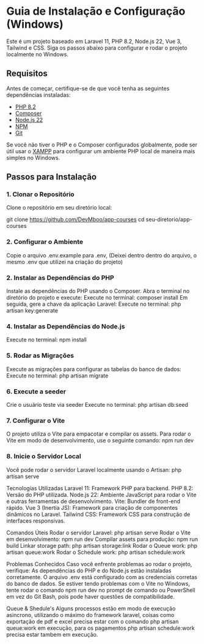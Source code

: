 # Guia de Instalação e Configuração (Windows)

Este é um projeto baseado em Laravel 11, PHP 8.2, Node.js 22, Vue 3, Tailwind e CSS. Siga os passos abaixo para configurar e rodar o projeto localmente no Windows.

## Requisitos

Antes de começar, certifique-se de que você tenha as seguintes dependências instaladas:

- [PHP 8.2](https://www.php.net/)
- [Composer](https://getcomposer.org/)
- [Node.js 22](https://nodejs.org/)
- [NPM](https://www.npmjs.com/)
- [Git](https://git-scm.com/)

Se você não tiver o PHP e o Composer configurados globalmente, pode ser útil usar o [XAMPP](https://www.apachefriends.org/pt_br/index.html) para configurar um ambiente PHP local de maneira mais simples no Windows.

## Passos para Instalação

### 1. Clonar o Repositório
Clone o repositório em seu diretório local:

git clone https://github.com/DevMboo/app-courses
cd seu-diretorio/app-courses

### 2. Configurar o Ambiente
Copie o arquivo .env.example para .env, (Deixei dentro dentro do arquivo, o mesmo .env que utilizei na criação do projeto)

### 2. Instalar as Dependências do PHP
Instale as dependências do PHP usando o Composer. Abra o terminal no diretório do projeto e execute:
Execute no terminal: composer install
Em seguida, gere a chave da aplicação Laravel:
Execute no terminal: php artisan key:generate

### 4. Instalar as Dependências do Node.js
Execute no terminal: npm install

### 5. Rodar as Migrações
Execute as migrações para configurar as tabelas do banco de dados:
Execute no terminal: php artisan migrate

### 6. Execute a seeder
Crie o usuário teste via seeder 
Execute no terminal: php artisan db:seed

### 7. Configurar o Vite
O projeto utiliza o Vite para empacotar e compilar os assets. Para rodar o Vite em modo de desenvolvimento, use o seguinte comando:
npm run dev

### 8. Inicie o Servidor Local
Você pode rodar o servidor Laravel localmente usando o Artisan:
php artisan serve

Tecnologias Utilizadas
Laravel 11: Framework PHP para backend.
PHP 8.2: Versão do PHP utilizada.
Node.js 22: Ambiente JavaScript para rodar o Vite e outras ferramentas de desenvolvimento.
Vite: Bundler de front-end rápido.
Vue 3 (Inertia JS): Framework para criação de componentes dinâmicos no Laravel.
Tailwind CSS: Framework CSS para construção de interfaces responsivas.

Comandos Úteis
Rodar o servidor Laravel: php artisan serve
Rodar o Vite em desenvolvimento: npm run dev
Compilar assets para produção: npm run build
Linkar storage path: php artisan storage:link
Rodar o Queue work: php artisan queue:work
Rodar o Schedule work: php artisan schedule:work

Problemas Conhecidos
Caso você enfrente problemas ao rodar o projeto, verifique:
As dependências do PHP e do Node.js estão instaladas corretamente.
O arquivo .env está configurado com as credenciais corretas do banco de dados.
Se estiver tendo problemas com o Vite no Windows, tente rodar o comando npm run dev no prompt de comando ou PowerShell em vez do Git Bash, pois pode haver questões de compatibilidade.

Queue & Shedule's
Alguns processos estão em modo de execução asincrono, utilizando o máximo 
do framework laravel, coisas como exportação de pdf e excel precisa estar com
o comando php artisan queue:work em execução, para os pagamentos php artisan schedule:work
precisa estar tambem em execução.
